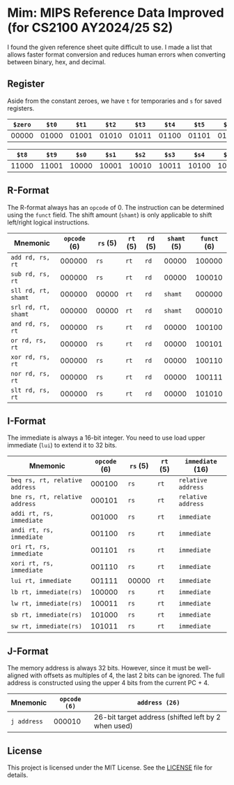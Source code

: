 # Mim: MIPS Reference Data Improved (for CS2100 AY2024/25 S2)

I found the given reference sheet quite difficult to use. I made a list that allows faster format conversion and reduces human errors when converting between binary, hex, and decimal.

## Register

Aside from the constant zeroes, we have `t` for temporaries and `s` for saved registers.

| `$zero` | `$t0` | `$t1` | `$t2` | `$t3` | `$t4` | `$t5` | `$t6` | `$t7` |
| ------- | ----- | ----- | ----- | ----- | ----- | ----- | ----- | ----- |
| 00000   | 01000 | 01001 | 01010 | 01011 | 01100 | 01101 | 01110 | 01111 |

| `$t8` | `$t9` | `$s0` | `$s1` | `$s2` | `$s3` | `$s4` | `$s5` | `$s6` | `$s7` |
| ----- | ----- | ----- | ----- | ----- | ----- | ----- | ----- | ----- | ----- |
| 11000 | 11001 | 10000 | 10001 | 10010 | 10011 | 10100 | 10101 | 10110 | 10111 |

## R-Format

The R-format always has an `opcode` of 0. The instruction can be determined using the `funct` field. The shift amount (`shamt`) is only applicable to shift left/right logical instructions.

| Mnemonic            | `opcode` (6) | `rs` (5) | `rt` (5) | `rd` (5) | `shamt` (5) | `funct` (6) |
| ------------------- | ------------ | -------- | -------- | -------- | ----------- | ----------- |
| `add rd, rs, rt`    | 000000       | `rs`     | `rt`     | `rd`     | 00000       | 100000      |
| `sub rd, rs, rt`    | 000000       | `rs`     | `rt`     | `rd`     | 00000       | 100010      |
| `sll rd, rt, shamt` | 000000       | 00000    | `rt`     | `rd`     | `shamt`     | 000000      |
| `srl rd, rt, shamt` | 000000       | 00000    | `rt`     | `rd`     | `shamt`     | 000010      |
| `and rd, rs, rt`    | 000000       | `rs`     | `rt`     | `rd`     | 00000       | 100100      |
| `or rd, rs, rt`     | 000000       | `rs`     | `rt`     | `rd`     | 00000       | 100101      |
| `xor rd, rs, rt`    | 000000       | `rs`     | `rt`     | `rd`     | 00000       | 100110      |
| `nor rd, rs, rt`    | 000000       | `rs`     | `rt`     | `rd`     | 00000       | 100111      |
| `slt rd, rs, rt`    | 000000       | `rs`     | `rt`     | `rd`     | 00000       | 101010      |

## I-Format

The immediate is always a 16-bit integer. You need to use load upper immediate (`lui`) to extend it to 32 bits.

| Mnemonic                       | `opcode` (6) | `rs` (5) | `rt` (5) | `immediate` (16)   |
| ------------------------------ | ------------ | -------- | -------- | ------------------ |
| `beq rs, rt, relative address` | 000100       | `rs`     | `rt`     | `relative address` |
| `bne rs, rt, relative address` | 000101       | `rs`     | `rt`     | `relative address` |
| `addi rt, rs, immediate`       | 001000       | `rs`     | `rt`     | `immediate`        |
| `andi rt, rs, immediate`       | 001100       | `rs`     | `rt`     | `immediate`        |
| `ori rt, rs, immediate`        | 001101       | `rs`     | `rt`     | `immediate`        |
| `xori rt, rs, immediate`       | 001110       | `rs`     | `rt`     | `immediate`        |
| `lui rt, immediate`            | 001111       | 00000    | `rt`     | `immediate`        |
| `lb rt, immediate(rs)`         | 100000       | `rs`     | `rt`     | `immediate`        |
| `lw rt, immediate(rs)`         | 100011       | `rs`     | `rt`     | `immediate`        |
| `sb rt, immediate(rs)`         | 101000       | `rs`     | `rt`     | `immediate`        |
| `sw rt, immediate(rs)`         | 101011       | `rs`     | `rt`     | `immediate`        |

## J-Format

The memory address is always 32 bits. However, since it must be well-aligned with offsets as multiples of 4, the last 2 bits can be ignored. The full address is constructed using the upper 4 bits from the current PC + 4.

| Mnemonic    | `opcode (6)` | `address (26)`                                      |
| ----------- | ------------ | --------------------------------------------------- |
| `j address` | 000010       | 26-bit target address (shifted left by 2 when used) |

## License

This project is licensed under the MIT License. See the [LICENSE](/LICENSE) file for details.

